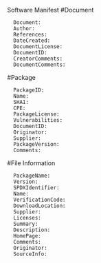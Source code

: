 
Software Manifest
#Document

      Document:
      Author: 
      References:
      DateCreated:
      DocumentLicense:
      DocumentID:
      CreatorComments:
      DocumentComments:
      
         

#Package

      PackageID:
      Name: 
      SHA1:  
      CPE:  
      PackageLicense: 
      Vulnerabilities: 
      DocumentID:
      Originator:
      Supplier:
      PackageVersion:
      Comments:
      
      
      
#File Information

      PackageName:
      Version:
      SPDXIdentifier:
      Name:
      VerificationCode:
      DownloadLocation:
      Supplier:
      Licenses:
      Summary:
      Description:
      HomePage:
      Comments:
      Originator:
      SourceInfo:
